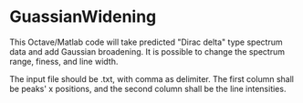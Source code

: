 # GuassianWidening

This Octave/Matlab code will take predicted "Dirac delta" type spectrum data and add Gaussian broadening. It is possible to change the spectrum range, finess, and line width.

The input file should be .txt, with comma as delimiter. The first column shall be peaks' x positions, and the second column shall be the line intensities.
